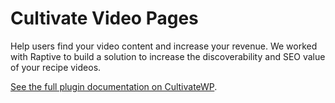 # Cultivate Video Pages

Help users find your video content and increase your revenue. We worked with Raptive to build a solution to increase the discoverability and SEO value of your recipe videos.

[See the full plugin documentation on CultivateWP](https://cultivatewp.com/our-plugins/cultivate-video-pages/).